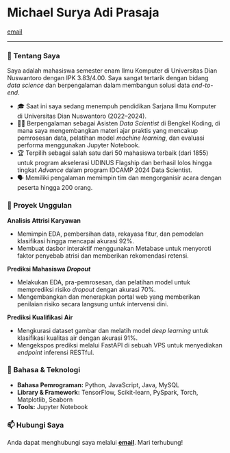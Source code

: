 # Michael Surya Adi Prasaja
[email](mailto:suryamichael09@gmail.com)

---

### 👋 Tentang Saya

Saya adalah mahasiswa semester enam Ilmu Komputer di Universitas Dian Nuswantoro dengan IPK 3.83/4.00. Saya sangat tertarik dengan bidang *data science* dan berpengalaman dalam membangun solusi data *end-to-end*.

- 🎓 Saat ini saya sedang menempuh pendidikan Sarjana Ilmu Komputer di Universitas Dian Nuswantoro (2022–2024).
- 👨‍💻 Berpengalaman sebagai Asisten *Data Scientist* di Bengkel Koding, di mana saya mengembangkan materi ajar praktis yang mencakup pemrosesan data, pelatihan model *machine learning*, dan evaluasi performa menggunakan Jupyter Notebook.
- 🏆 Terpilih sebagai salah satu dari 50 mahasiswa terbaik (dari 1855) untuk program akselerasi UDINUS Flagship dan berhasil lolos hingga tingkat *Advance* dalam program IDCAMP 2024 Data Scientist.
- 🗣️ Memiliki pengalaman memimpin tim dan mengorganisir acara dengan peserta hingga 200 orang.

### 🚀 Proyek Unggulan

**Analisis Attrisi Karyawan**
- Memimpin EDA, pembersihan data, rekayasa fitur, dan pemodelan klasifikasi hingga mencapai akurasi 92%.
- Membuat dasbor interaktif menggunakan Metabase untuk menyoroti faktor penyebab atrisi dan memberikan rekomendasi retensi.

**Prediksi Mahasiswa *Dropout***
- Melakukan EDA, pra-pemrosesan, dan pelatihan model untuk memprediksi risiko *dropout* dengan akurasi 70%.
- Mengembangkan dan menerapkan portal web yang memberikan penilaian risiko secara langsung untuk intervensi dini.

**Prediksi Kualifikasi Air**
- Mengkurasi dataset gambar dan melatih model *deep learning* untuk klasifikasi kualitas air dengan akurasi 91%.
- Mengekspos prediksi melalui FastAPI di sebuah VPS untuk menyediakan *endpoint* inferensi RESTful.

### 🔧 Bahasa & Teknologi

- **Bahasa Pemrograman:** Python, JavaScript, Java, MySQL
- **Library & Framework:** TensorFlow, Scikit-learn, PySpark, Torch, Matplotlib, Seaborn
- **Tools:** Jupyter Notebook

### 📫 Hubungi Saya

Anda dapat menghubungi saya melalui **[email](mailto:suryamichael09@gmail.com)**. Mari terhubung!
